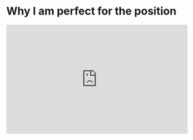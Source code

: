 # Why I am perfect for the position
<iframe src="https://onedrive.live.com/embed?resid=8CE0CBE6FCA1BACA%21112&amp;authkey=!AJBUZ-kzZZpXsTg&amp;em=2&amp;wdAr=1.7777777777777777" width="476px" height="288px" frameborder="0">Esto es un documento de <a target="_blank" href="https://office.com">Microsoft Office</a> incrustado con tecnología de <a target="_blank" href="https://office.com/webapps">Office</a>.</iframe>
